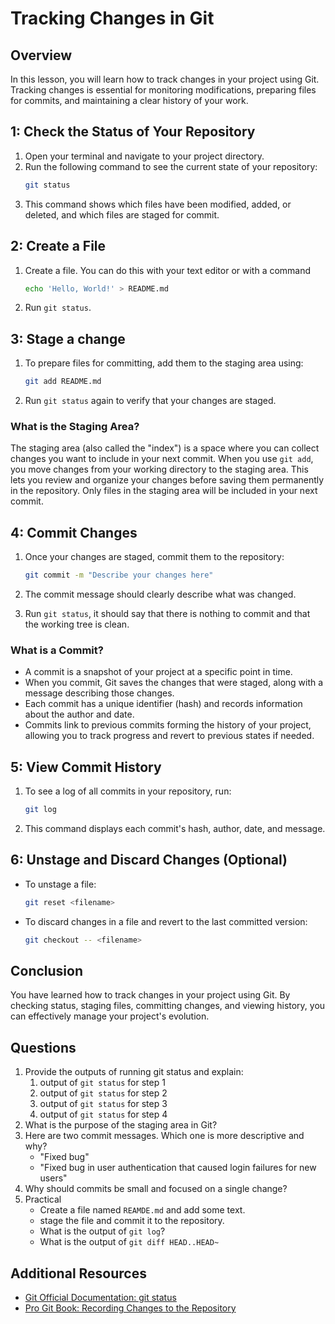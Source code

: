 # Tracking Changes in Git

## Overview

In this lesson, you will learn how to track changes in your project using Git. Tracking changes is essential for monitoring modifications, preparing files for commits, and maintaining a clear history of your work.

## 1: Check the Status of Your Repository

1. Open your terminal and navigate to your project directory.
2. Run the following command to see the current state of your repository:
   ```bash
   git status
   ```
3. This command shows which files have been modified, added, or deleted, and which files are staged for commit.


## 2: Create a File

1. Create a file. You can do this with your text editor or with a command

   ```bash
   echo 'Hello, World!' > README.md
   ```

2. Run `git status`.

## 3: Stage a change

1. To prepare files for committing, add them to the staging area using:

   ```bash
   git add README.md
   ```

2. Run `git status` again to verify that your changes are staged.

### What is the Staging Area?

The staging area (also called the "index") is a space where you can collect changes you want to include in your next commit. When you use `git add`, you move changes from your working directory to the staging area. This lets you review and organize your changes before saving them permanently in the repository. Only files in the staging area will be included in your next commit.

## 4: Commit Changes

1. Once your changes are staged, commit them to the repository:

   ```bash
   git commit -m "Describe your changes here"
   ```

2. The commit message should clearly describe what was changed.

3. Run `git status`, it should say that there is nothing to commit and that the working tree is clean.

### What is a Commit?

- A commit is a snapshot of your project at a specific point in time. 
- When you commit, Git saves the changes that were staged, along with a message describing those changes. 
- Each commit has a unique identifier (hash) and records information about the author and date. 
- Commits link to previous commits forming the history of your project, allowing you to track progress and revert to previous states if needed.

## 5: View Commit History

1. To see a log of all commits in your repository, run:
   ```bash
   git log
   ```
2. This command displays each commit's hash, author, date, and message.

## 6: Unstage and Discard Changes (Optional)

- To unstage a file:
  ```bash
  git reset <filename>
  ```
- To discard changes in a file and revert to the last committed version:
  ```bash
  git checkout -- <filename>
  ```

## Conclusion

You have learned how to track changes in your project using Git. By checking status, staging files, committing changes, and viewing history, you can effectively manage your project's evolution.

## Questions

1. Provide the outputs of running git status and explain:
   1. output of `git status` for step 1
   2. output of `git status` for step 2
   3. output of `git status` for step 3
   4. output of `git status` for step 4
2. What is the purpose of the staging area in Git?
3. Here are two commit messages. Which one is more descriptive and why?
   - "Fixed bug"
   - "Fixed bug in user authentication that caused login failures for new users"
4. Why should commits be small and focused on a single change?
5. Practical
    - Create a file named `REAMDE.md` and add some text.
    - stage the file and commit it to the repository.
    - What is the output of `git log`?
    - What is the output of `git diff HEAD..HEAD~`

## Additional Resources

- [Git Official Documentation: git status](https://git-scm.com/docs/git-status)
- [Pro Git Book: Recording Changes to the Repository](https://git-scm.com/book/en/v2/Git-Basics-Recording-Changes-to-the-Repository)

